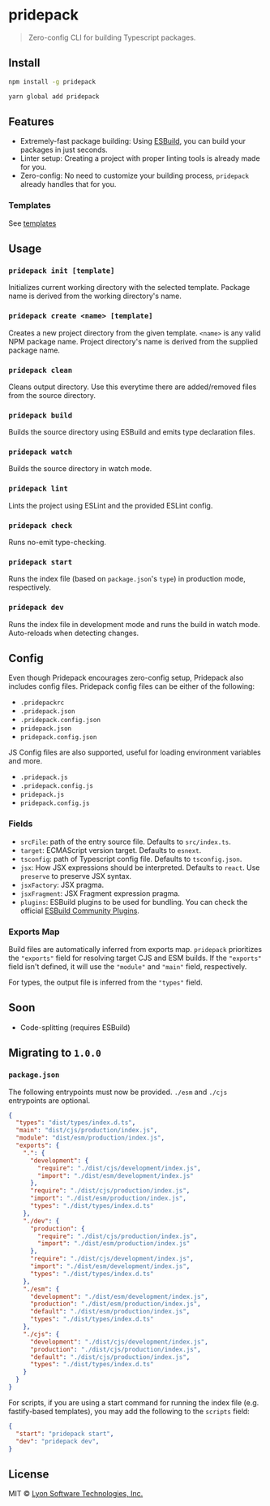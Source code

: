 # pridepack

> Zero-config CLI for building Typescript packages.

## Install

```bash
npm install -g pridepack
```

```bash
yarn global add pridepack
```

## Features

- Extremely-fast package building: Using [ESBuild](https://github.com/evanw/esbuild), you can build your packages in just seconds.
- Linter setup: Creating a project with proper linting tools is already made for you.
- Zero-config: No need to customize your building process, `pridepack` already handles that for you.

### Templates

See [templates](https://github.com/LyonInc/pridepack/tree/master/templates)

## Usage

### `pridepack init [template]`

Initializes current working directory with the selected template. Package name is derived from the working directory's name.

### `pridepack create <name> [template]`

Creates a new project directory from the given template. `<name>` is any valid NPM package name. Project directory's name is derived from the supplied package name.

### `pridepack clean`

Cleans output directory. Use this everytime there are added/removed files from the source directory.

### `pridepack build`

Builds the source directory using ESBuild and emits type declaration files.

### `pridepack watch`

Builds the source directory in watch mode.

### `pridepack lint`

Lints the project using ESLint and the provided ESLint config.

### `pridepack check`

Runs no-emit type-checking.

### `pridepack start`

Runs the index file (based on `package.json`'s `type`) in production mode, respectively.

### `pridepack dev`

Runs the index file in development mode and runs the build in watch mode. Auto-reloads when detecting changes.

## Config

Even though Pridepack encourages zero-config setup, Pridepack also includes config files. Pridepack config files can be either of the following:

- `.pridepackrc`
- `.pridepack.json`
- `.pridepack.config.json`
- `pridepack.json`
- `pridepack.config.json`

JS Config files are also supported, useful for loading environment variables and more.

- `.pridepack.js`
- `.pridepack.config.js`
- `pridepack.js`
- `pridepack.config.js`

### Fields

- `srcFile`: path of the entry source file. Defaults to `src/index.ts`.
- `target`: ECMAScript version target. Defaults to `esnext`.
- `tsconfig`: path of Typescript config file. Defaults to `tsconfig.json`.
- `jsx`: How JSX expressions should be interpreted. Defaults to `react`. Use `preserve` to preserve JSX syntax.
- `jsxFactory`: JSX pragma.
- `jsxFragment`: JSX Fragment expression pragma.
- `plugins`: ESBuild plugins to be used for bundling. You can check the official [ESBuild Community Plugins](https://github.com/esbuild/community-plugins).

### Exports Map

Build files are automatically inferred from exports map. `pridepack` prioritizes the `"exports"` field for resolving target CJS and ESM builds. If the `"exports"` field isn't defined, it will use the `"module"` and `"main"` field, respectively.

For types, the output file is inferred from the `"types"` field.

## Soon

- Code-splitting (requires ESBuild)

## Migrating to `1.0.0`

### `package.json`

The following entrypoints must now be provided.  `./esm` and  `./cjs` entrypoints are optional.

```json
{
  "types": "dist/types/index.d.ts",
  "main": "dist/cjs/production/index.js",
  "module": "dist/esm/production/index.js",
  "exports": {
    ".": {
      "development": {
        "require": "./dist/cjs/development/index.js",
        "import": "./dist/esm/development/index.js"
      },
      "require": "./dist/cjs/production/index.js",
      "import": "./dist/esm/production/index.js",
      "types": "./dist/types/index.d.ts"
    },
    "./dev": {
      "production": {
        "require": "./dist/cjs/production/index.js",
        "import": "./dist/esm/production/index.js"
      },
      "require": "./dist/cjs/development/index.js",
      "import": "./dist/esm/development/index.js",
      "types": "./dist/types/index.d.ts"
    },
    "./esm": {
      "development": "./dist/esm/development/index.js",
      "production": "./dist/esm/production/index.js",
      "default": "./dist/esm/production/index.js",
      "types": "./dist/types/index.d.ts"
    },
    "./cjs": {
      "development": "./dist/cjs/development/index.js",
      "production": "./dist/cjs/production/index.js",
      "default": "./dist/cjs/production/index.js",
      "types": "./dist/types/index.d.ts"
    }
  }
}
```

For scripts, if you are using a start command for running the index file (e.g. fastify-based templates), you may add the following to the `scripts` field:

```json
{
  "start": "pridepack start",
  "dev": "pridepack dev",
}
```

## License

MIT © [Lyon Software Technologies, Inc.](https://github.com/LyonInc)
